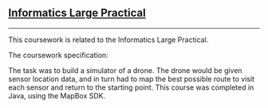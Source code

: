 ## [Informatics Large Practical](http://www.drps.ed.ac.uk/20-21/dpt/cxinfr09051.htm)

***

This coursework is related to the Informatics Large Practical. 

The coursework specification: 

The task was to build a simulator of a drone. The drone would be given sensor location data, and in turn had to map the best possible route to visit each sensor and return to the starting point. This course was completed in Java, using the MapBox SDK. 
